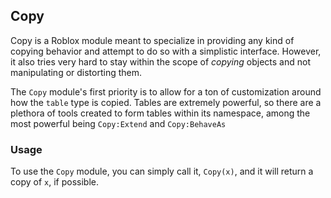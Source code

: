 ## Copy

Copy is a Roblox module meant to specialize in providing any kind of copying behavior and attempt to do so with a simplistic interface. However, it also tries very hard to stay within the scope of *copying* objects and not manipulating or distorting them.

The `Copy` module's first priority is to allow for a ton of customization around how the `table` type is copied. Tables are extremely powerful, so there are a plethora of tools created to form tables within its namespace, among the most powerful being `Copy:Extend` and `Copy:BehaveAs`

### Usage

To use the `Copy` module, you can simply call it, `Copy(x)`, and it will return a copy of `x`, if possible.
